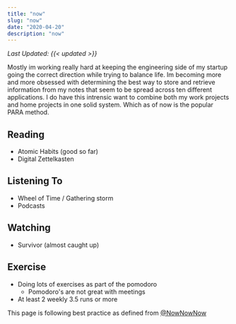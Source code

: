 ```yaml
---
title: "now"
slug: "now"
date: "2020-04-20"
description: "now"
---
```


_Last Updated: {{< updated >}}_

Mostly im working really hard at keeping the engineering side of my startup going the
correct direction while trying to balance life. Im becoming more and more obsessed with
determining the best way to store and retrieve information from my notes that seem to
be spread across ten different applications. I do have this intrensic want to combine both
my work projects and home projects in one solid system. Which as of now is the popular PARA method.

## Reading
-  Atomic Habits (good so far)
-  Digital Zettelkasten

## Listening To
- Wheel of Time / Gathering storm
- Podcasts

## Watching
- Survivor (almost caught up)

## Exercise
* Doing lots of exercises as part of the pomodoro
  * Pomodoro's are not great with meetings
* At least 2 weekly 3.5 runs or more

This page is following best practice as defined from
[@NowNowNow](https://twitter.com/NowNowNow)
